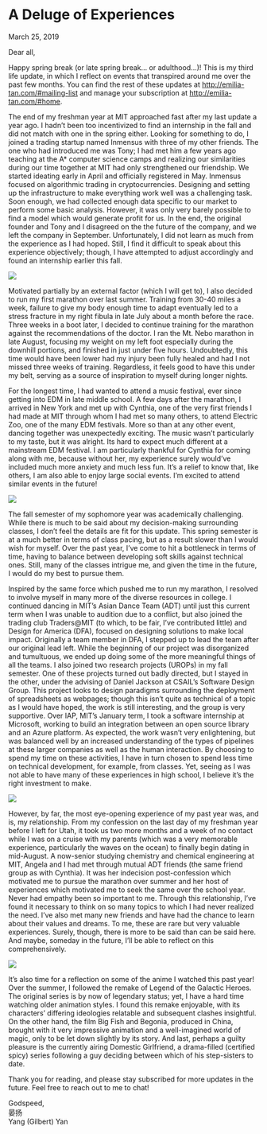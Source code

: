# A Deluge of Experiences

March 25, 2019

Dear all,

Happy spring break (or late spring break… or adulthood…)! This is my third life update, in which I reflect on events that transpired around me over the past few months. You can find the rest of these updates at <http://emilia-tan.com/#mailing-list> and manage your subscription at <http://emilia-tan.com/#home>.

The end of my freshman year at MIT approached fast after my last update a year ago. I hadn’t been too incentivized to find an internship in the fall and did not match with one in the spring either. Looking for something to do, I joined a trading startup named Inmensus with three of my other friends. The one who had introduced me was Tony; I had met him a few years ago teaching at the A* computer science camps and realizing our similarities during our time together at MIT had only strengthened our friendship. We started ideating early in April and officially registered in May. Inmensus focused on algorithmic trading in cryptocurrencies. Designing and setting up the infrastructure to make everything work well was a challenging task. Soon enough, we had collected enough data specific to our market to perform some basic analysis. However, it was only very barely possible to find a model which would generate profit for us. In the end, the original founder and Tony and I disagreed on the the future of the company, and we left the company in September. Unfortunately, I did not learn as much from the experience as I had hoped. Still, I find it difficult to speak about this experience objectively; though, I have attempted to adjust accordingly and found an internship earlier this fall.

![](2019-03-25.md-assets/marathon.jpg)

Motivated partially by an external factor (which I will get to), I also decided to run my first marathon over last summer. Training from 30-40 miles a week, failure to give my body enough time to adapt eventually led to a stress fracture in my right fibula in late July about a month before the race. Three weeks in a boot later, I decided to continue training for the marathon against the recommendations of the doctor. I ran the Mt. Nebo marathon in late August, focusing my weight on my left foot especially during the downhill portions, and finished in just under five hours. Undoubtedly, this time would have been lower had my injury been fully healed and had I not missed three weeks of training. Regardless, it feels good to have this under my belt, serving as a source of inspiration to myself during longer nights.

For the longest time, I had wanted to attend a music festival, ever since getting into EDM in late middle school. A few days after the marathon, I arrived in New York and met up with Cynthia, one of the very first friends I had made at MIT through whom I had met so many others, to attend Electric Zoo, one of the many EDM festivals. More so than at any other event, dancing together was unexpectedly exciting. The music wasn’t particularly to my taste, but it was alright. Its hard to expect much different at a mainstream EDM festival. I am particularly thankful for Cynthia for coming along with me, because without her, my experience surely would’ve included much more anxiety and much less fun. It’s a relief to know that, like others, I am also able to enjoy large social events. I’m excited to attend similar events in the future!

![](2019-03-25.md-assets/ezoo.jpg)

The fall semester of my sophomore year was academically challenging. While there is much to be said about my decision-making surrounding classes, I don’t feel the details are fit for this update. This spring semester is at a much better in terms of class pacing, but as a result slower than I would wish for myself. Over the past year, I’ve come to hit a bottleneck in terms of time, having to balance between developing soft skills against technical ones. Still, many of the classes intrigue me, and given the time in the future, I would do my best to pursue them.

Inspired by the same force which pushed me to run my marathon, I resolved to involve myself in many more of the diverse resources in college. I continued dancing in MIT’s Asian Dance Team (ADT) until just this current term when I was unable to audition due to a conflict, but also joined the trading club Traders@MIT (to which, to be fair, I’ve contributed little) and Design for America (DFA), focused on designing solutions to make local impact. Originally a team member in DFA, I stepped up to lead the team after our original lead left. While the beginning of our project was disorganized and tumultuous, we ended up doing some of the more meaningful things of all the teams. I also joined two research projects (UROPs) in my fall semester. One of these projects turned out badly directed, but I stayed in the other, under the advising of Daniel Jackson at CSAIL’s Software Design Group. This project looks to design paradigms surrounding the deployment of spreadsheets as webpages; though this isn’t quite as technical of a topic as I would have hoped, the work is still interesting, and the group is very supportive. Over IAP, MIT’s January term, I took a software internship at Microsoft, working to build an integration between an open source library and an Azure platform. As expected, the work wasn’t very enlightening, but was balanced well by an increased understanding of the types of pipelines at these larger companies as well as the human interaction. By choosing to spend my time on these activities, I have in turn chosen to spend less time on technical development, for example, from classes. Yet, seeing as I was not able to have many of these experiences in high school, I believe it’s the right investment to make.

![](2019-03-25.md-assets/microsoft.jpg)

However, by far, the most eye-opening experience of my past year was, and is, my relationship. From my confession on the last day of my freshman year before I left for Utah, it took us two more months and a week of no contact while I was on a cruise with my parents (which was a very memorable experience, particularly the waves on the ocean) to finally begin dating in mid-August. A now-senior studying chemistry and chemical engineering at MIT, Angela and I had met through mutual ADT friends (the same friend group as with Cynthia). It was her indecision post-confession which motivated me to pursue the marathon over summer and her host of experiences which motivated me to seek the same over the school year. Never had empathy been so important to me. Through this relationship, I’ve found it necessary to think on so many topics to which I had never realized the need. I’ve also met many new friends and have had the chance to learn about their values and dreams. To me, these are rare but very valuable experiences. Surely, though, there is more to be said than can be said here. And maybe, someday in the future, I’ll be able to reflect on this comprehensively.

![](2019-03-25.md-assets/relationship.jpg)

It’s also time for a reflection on some of the anime I watched this past year! Over the summer, I followed the remake of Legend of the Galactic Heroes. The original series is by now of legendary status; yet, I have a hard time watching older animation styles. I found this remake enjoyable, with its characters’ differing ideologies relatable and subsequent clashes insightful. On the other hand, the film Big Fish and Begonia, produced in China, brought with it very impressive animation and a well-imagined world of magic, only to be let down slightly by its story. And last, perhaps a guilty pleasure is the currently airing Domestic Girlfriend, a drama-filled (certified spicy) series following a guy deciding between which of his step-sisters to date.

Thank you for reading, and please stay subscribed for more updates in the future. Feel free to reach out to me to chat!

Godspeed, \
晏扬 \
Yang (Gilbert) Yan
